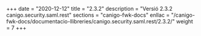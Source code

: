 +++
date        = "2020-12-12"
title       = "2.3.2"
description = "Versió 2.3.2 canigo.security.saml.rest"
sections    = "canigo-fwk-docs"
enllac		= "/canigo-fwk-docs/documentacio-llibreries/canigo.security.saml.rest/2.3.2/"
weight		= 7
+++
